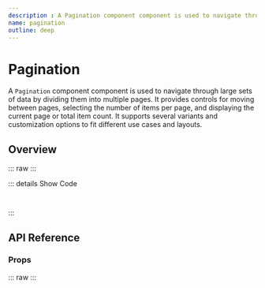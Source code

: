 ```yaml
---
description : A Pagination component component is used to navigate through large sets of data by dividing them into multiple pages. It provides controls for moving between pages, selecting the number of items per page, and displaying the current page or total item count. It supports several variants and customization options to fit different use cases and layouts.
name: pagination
outline: deep
---
```

<script setup>
  import Pagination from '@vitepress/components/Pagination.vue';
  import DataAttributes from '@vitepress/utilities/DataAttributes.vue';
  import ComponentOverview from '@vitepress/utilities/ComponentOverview.vue';

  const attributes = [
    {
      prop: 'id',
      type: 'string',
      default: 'puik-pagination-{randomNumber}',
      description: 'Sets the id HTML attribute of puik-pagination. If this prop is not configured, an id will be automatically generated using this pattern: puik-pagination-{randomNumber}'
    },
    {
      prop: 'variant',
      type: 'PuikPaginationVariants',
      details: `
enum PuikPaginationVariants {
  Loader = 'loader',
  Mobile = 'mobile',
  Small = 'small',
  Medium = 'medium',
  Large = 'large',
}
      `,
      default: 'medium',
      description: 'Sets the pagination variant'
    },
    {
      prop: 'totalItem',
      type: 'number',
      required: true,
      default: 'undefined',
      description: 'Sets the total item count'
    },
    {
      prop: 'itemsPerPage',
      type: 'number',
      default: 5,
      description: 'v-model of the items per page'
    },
    {
      prop: 'itemsPerPageOptions',
      type: 'number[]',
      default: [5, 10, 15],
      description: 'Sets the items per page options'
    },
    {
      prop: 'displayItemsPerPage',
      type: 'boolean',
      default: true,
      description: 'Displays the select in order to choose the desired number of items per page (for large pagination variant)'
    },
    {
      prop: 'displayResults',
      type: 'boolean',
      default: true,
      description: 'Displays a label in front of the pagination for the small, medium and large variants indicating either the current page for the small variant or the total number of items for the medium and large variants'
    },
    {
      prop: 'page',
      type: 'number',
      required: true,
      default: 1,
      description: 'v-model of the current page'
    },
    {
      prop: 'label',
      type: 'string',
      default: 'undefined',
      description: 'Sets the label'
    },
    {
      prop: 'loaderButtonLabel',
      type: 'string',
      default: 'undefined',
      description: 'Sets the text used in button on loader variant'
    },
    {
      prop: 'dataTest',
      type: 'string',
      default: 'undefined',
      description: 'Sets the data-test attribute `nextButton-${dataTest}` `previousButton-${dataTest}` `label-${dataTest}` `loadMoreButton-${dataTest}` (only for loader variant)'
    }
  ];
</script>

# Pagination

A `Pagination` component component is used to navigate through large sets of data by dividing them into multiple pages. It provides controls for moving between pages, selecting the number of items per page, and displaying the current page or total item count. It supports several variants and customization options to fit different use cases and layouts.

## Overview

::: raw
<ComponentOverview>
  <Pagination />
</ComponentOverview>
:::

::: details Show Code

```vue


```

:::

## API Reference

### Props

::: raw
<DataAttributes :attributes="attributes" />
:::
